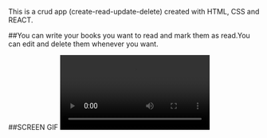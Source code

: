 This is a crud app (create-read-update-delete) created with HTML, CSS and REACT.

##You can write your books you want to read and mark them as read.You can edit and delete them whenever you want. 

##SCREEN GIF
![](bookworm1.mp4)
